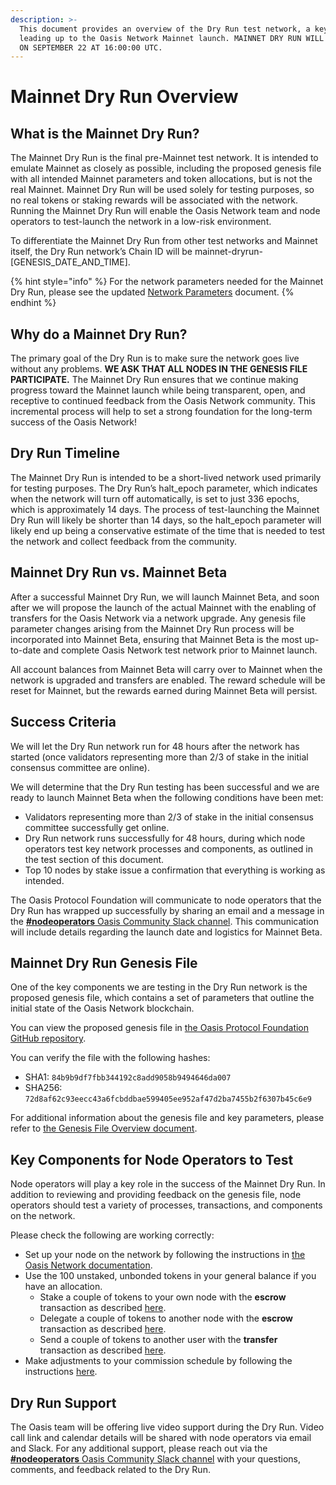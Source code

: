 ```yaml
---
description: >-
  This document provides an overview of the Dry Run test network, a key step
  leading up to the Oasis Network Mainnet launch. MAINNET DRY RUN WILL KICK-OFF
  ON SEPTEMBER 22 AT 16:00:00 UTC.
---
```


# Mainnet Dry Run Overview

## What is the Mainnet Dry Run?

The Mainnet Dry Run is the final pre-Mainnet test network. It is intended to emulate Mainnet as closely as possible, including the proposed genesis file with all intended Mainnet parameters and token allocations, but is not the real Mainnet. Mainnet Dry Run will be used solely for testing purposes, so no real tokens or staking rewards will be associated with the network. Running the Mainnet Dry Run will enable the Oasis Network team and node operators to test-launch the network in a low-risk environment.

To differentiate the Mainnet Dry Run from other test networks and Mainnet itself, the Dry Run network’s Chain ID will be mainnet-dryrun-\[GENESIS\_DATE\_AND\_TIME\].

{% hint style="info" %}
For the network parameters needed for the Mainnet Dry Run, please see the updated [Network Parameters](../run-a-node/set-up-your-machine/current-parameters.md) document.
{% endhint %}

## Why do a Mainnet Dry Run?

The primary goal of the Dry Run is to make sure the network goes live without any problems. **WE ASK THAT ALL NODES IN THE GENESIS FILE PARTICIPATE.** The Mainnet Dry Run ensures that we continue making progress toward the Mainnet launch while being transparent, open, and receptive to continued feedback from the Oasis Network community. This incremental process will help to set a strong foundation for the long-term success of the Oasis Network!

## Dry Run Timeline

The Mainnet Dry Run is intended to be a short-lived network used primarily for testing purposes. The Dry Run’s halt\_epoch parameter, which indicates when the network will turn off automatically, is set to just 336 epochs, which is approximately 14 days. The process of test-launching the Mainnet Dry Run will likely be shorter than 14 days, so the halt\_epoch parameter will likely end up being a conservative estimate of the time that is needed to test the network and collect feedback from the community.

## Mainnet Dry Run vs. Mainnet Beta

After a successful Mainnet Dry Run, we will launch Mainnet Beta, and soon after we will propose the launch of the actual Mainnet with the enabling of transfers for the Oasis Network via a network upgrade. Any genesis file parameter changes arising from the Mainnet Dry Run process will be incorporated into Mainnet Beta, ensuring that Mainnet Beta is the most up-to-date and complete Oasis Network test network prior to Mainnet launch.

All account balances from Mainnet Beta will carry over to Mainnet when the network is upgraded and transfers are enabled. The reward schedule will be reset for Mainnet, but the rewards earned during Mainnet Beta will persist.

## Success Criteria

We will let the Dry Run network run for 48 hours after the network has started \(once validators representing more than 2/3 of stake in the initial consensus committee are online\).

We will determine that the Dry Run testing has been successful and we are ready to launch Mainnet Beta when the following conditions have been met:

* Validators representing more than 2/3 of stake in the initial consensus committee successfully get online.
* Dry Run network runs successfully for 48 hours, during which node operators test key network processes and components, as outlined in the test section of this document.
* Top 10 nodes by stake issue a confirmation that everything is working as intended.

The Oasis Protocol Foundation will communicate to node operators that the Dry Run has wrapped up successfully by sharing an email and a message in the [**\#nodeoperators** Oasis Community Slack channel](../community-resources/connect-with-us.md). This communication will include details regarding the launch date and logistics for Mainnet Beta.

## Mainnet Dry Run Genesis File

One of the key components we are testing in the Dry Run network is the proposed genesis file, which contains a set of parameters that outline the initial state of the Oasis Network blockchain.

You can view the proposed genesis file in [the Oasis Protocol Foundation GitHub repository](https://github.com/oasisprotocol/mainnet-artifacts/releases/download/2020-09-22/genesis.json).

You can verify the file with the following hashes:

* SHA1: `84b9b9df7fbb344192c8add9058b9494646da007`
* SHA256: `72d8af62c93eecc43a6fcbddbae599405ee952af47d2ba7455b2f6307b45c6e9`

For additional information about the genesis file and key parameters, please refer to [the Genesis File Overview document](https://docs.oasis.dev/general/pre-mainnet/genesis-file).

## Key Components for Node Operators to Test

Node operators will play a key role in the success of the Mainnet Dry Run. In addition to reviewing and providing feedback on the genesis file, node operators should test a variety of processes, transactions, and components on the network.

Please check the following are working correctly:

* Set up your node on the network by following the instructions in [the Oasis Network documentation](https://docs.oasis.dev/general/run-a-node/set-up-your-node/running-a-node).
* Use the 100 unstaked, unbonded tokens in your general balance if you have an allocation.
  * Stake a couple of tokens to your own node with the **escrow** transaction as described [here](https://docs.oasis.dev/general/run-a-node/set-up-your-node/stake-management#escrowing-tokens).
  * Delegate a couple of tokens to another node with the **escrow** transaction as described [here](https://docs.oasis.dev/general/run-a-node/set-up-your-node/stake-management#escrowing-tokens).
  * Send a couple of tokens to another user with the **transfer** transaction as described [here](https://docs.oasis.dev/general/run-a-node/set-up-your-node/stake-management#transferring-tokens).
* Make adjustments to your commission schedule by following the instructions [here](https://docs.oasis.dev/oasis-core/high-level-components/index/services/staking#amend-commission-schedule).

## Dry Run Support

The Oasis team will be offering live video support during the Dry Run. Video call link and calendar details will be shared with node operators via email and Slack. For any additional support, please reach out via the [**\#nodeoperators** Oasis Community Slack channel](../community-resources/connect-with-us.md) with your questions, comments, and feedback related to the Dry Run.

